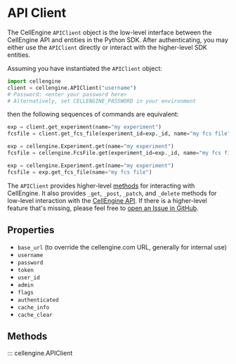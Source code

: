 # API Client

The CellEngine `APIClient` object is the low-level interface between the
CellEngine API and entities in the Python SDK. After authenticating, you may
either use the `APIClient` directly or interact with the higher-level SDK
entities.

Assuming you have instantiated the `APIClient` object:
```python
import cellengine
client = cellengine.APIClient("username")
# Password: <enter your password here>
# Alternatively, set CELLENGINE_PASSWORD in your environment
```

then the following sequences of commands are equivalent:

```python
exp = client.get_experiment(name="my experiment")
fcsfile = client.get_fcs_file(experiment_id=exp._id, name="my fcs file")
```

```python
exp = cellengine.Experiment.get(name="my experiment")
fcsfile = cellengine.FcsFile.get(experiment_id=exp._id, name="my fcs file")
```

```python
exp = cellengine.Experiment.get(name="my experiment")
fcsfile = exp.get_fcs_file(name="my fcs file")
```

The `APIClient` provides higher-level [methods](#methods) for interacting with
CellEngine. It also provides `_get`, `_post`, `_patch`, and `_delete` methods
for low-level interaction with the [CellEngine
API](https://docs.cellengine.com/api/). If there is a higher-level feature
that's missing, please feel free to [open an Issue in
GitHub](https://github.com/primitybio/cellengine-python-toolkit/issues).

## Properties
- `base_url` (to override the cellengine.com URL, generally for internal use)
- `username`
- `password`
- `token`
- `user_id`
- `admin`
- `flags`
- `authenticated`
- `cache_info`
- `cache_clear`

## Methods

::: cellengine.APIClient
